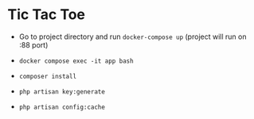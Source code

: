 # Tic Tac Toe 


- Go to project directory and run `docker-compose up`
(project will run on :88 port)

- `docker compose exec -it app bash`

- `composer install`

- `php artisan key:generate`

- `php artisan config:cache`
